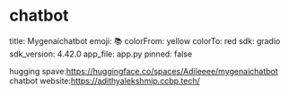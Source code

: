 # chatbot
title: Mygenaichatbot
emoji: 📚
colorFrom: yellow
colorTo: red
sdk: gradio
sdk_version: 4.42.0
app_file: app.py
pinned: false


hugging spave:https://huggingface.co/spaces/Adileeee/mygenaichatbot
chatbot website:https://adithyalekshmip.ccbp.tech/
